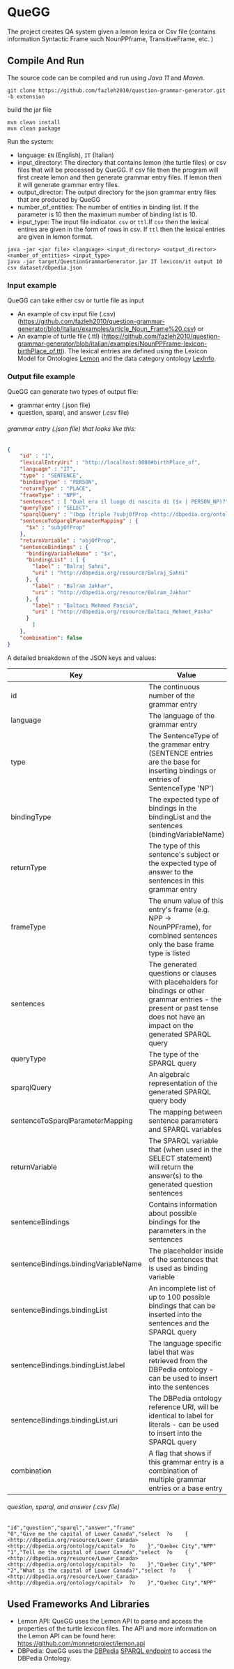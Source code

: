 # QueGG
The project creates QA system given a lemon lexica or Csv file (contains information Syntactic Frame such NounPPframe, TransitiveFrame, etc. )

## Compile And Run
<p>The source code can be compiled and run using <em>Java 11</em> and <em>Maven</em>.</p>

```shell script
git clone https://github.com/fazleh2010/question-grammar-generator.git -b extension
```
build the jar file
```shell script
mvn clean install
mvn clean package
```
Run the system:
- language: `EN` (English), `IT` (Italian)
- input_directory: The directory that contains lemon (the turtle files) or csv files  that will be processed by QueGG. If csv file then the program will first create lemon and then generate grammar entry files. If lemon then it will generate grammar entry files. 
- output_director: The output directory for the json grammar entry files that are produced by QueGG
- number_of_entities: The number of entities in binding list. If the parameter is 10 then the maximum number of binding list is 10.
- input_type:  The input file indicator. `csv` or  `ttl`.If `csv` then the lexical entires are given in the form of rows in csv. If  `ttl` then the lexical entries are given in lemon format.                                         
````shell script
java -jar <jar file> <language> <input_directory> <output_director> <number_of_entities> <input_type>
java -jar target/QuestionGrammarGenerator.jar IT lexicon/it output 10 csv dataset/dbpedia.json                                                                 
````  

### Input example
QueGG can take either csv or turtle file as input 
- An example of csv input file (.csv)  (https://github.com/fazleh2010/question-grammar-generator/blob/italian/examples/article_Noun_Frame%20.csv) or
- An example of turtle file (.ttl) (https://github.com/fazleh2010/question-grammar-generator/blob/italian/examples/NounPPFrame-lexicon-birthPlace_of.ttl). The lexical entries are defined using the Lexicon Model for Ontologies [Lemon](https://lemon-model.net/) and the data category ontology [LexInfo](https://lexinfo.net/).


### Output file example
QueGG can generate two types of output file:
- grammar entry (.json file)
- question, sparql, and answer (.csv file)

######  grammar entry (.json file) that looks like this:

```json
{
    "id" : "1",
    "lexicalEntryUri" : "http://localhost:8080#birthPlace_of",
    "language" : "IT",
    "type" : "SENTENCE",
    "bindingType" : "PERSON",
    "returnType" : "PLACE",
    "frameType" : "NPP",
    "sentences" : [ "Qual era il luogo di nascita di ($x | PERSON_NP)?", "Qual è il luogo di nascita di ($x | PERSON_NP)?" ],
    "queryType" : "SELECT",
    "sparqlQuery" : "(bgp (triple ?subjOfProp <http://dbpedia.org/ontology/birthPlace> ?objOfProp))\n",
    "sentenceToSparqlParameterMapping" : {
      "$x" : "subjOfProp"
    },
    "returnVariable" : "objOfProp",
    "sentenceBindings" : {
      "bindingVariableName" : "$x",
      "bindingList" : [ {
        "label" : "Balraj Sahni",
        "uri" : "http://dbpedia.org/resource/Balraj_Sahni"
      }, {
        "label" : "Balram Jakhar",
        "uri" : "http://dbpedia.org/resource/Balram_Jakhar"
      }, {
        "label" : "Baltacı Mehmed Pascià",
        "uri" : "http://dbpedia.org/resource/Baltacı_Mehmet_Pasha"
      }
        ]
    },
    "combination": false
}
```

A detailed breakdown of the JSON keys and values:

Key | Value
--- | -----
id | The continuous number of the grammar entry
language | The language of the grammar entry
type | The SentenceType of the grammar entry (SENTENCE entries are the base for inserting bindings or entries of SentenceType 'NP')
bindingType | The expected type of bindings in the bindingList and the sentences (bindingVariableName)
returnType | The type of this sentence's subject or the expected type of answer to the sentences in this grammar entry
frameType | The enum value of this entry's frame (e.g. NPP -> NounPPFrame), for combined sentences only the base frame type is listed
sentences | The generated questions or clauses with placeholders for bindings or other grammar entries - the present or past tense does not have an impact on the generated SPARQL query
queryType | The type of the SPARQL query
sparqlQuery | An algebraic representation of the generated SPARQL query body
sentenceToSparqlParameterMapping | The mapping between sentence parameters and SPARQL variables
returnVariable | The SPARQL variable that (when used in the SELECT statement) will return the answer(s) to the generated question sentences
sentenceBindings | Contains information about possible bindings for the parameters in the sentences
sentenceBindings.bindingVariableName | The placeholder inside of the sentences that is used as binding variable
sentenceBindings.bindingList | An incomplete list of up to 100 possible bindings that can be inserted into the sentences and the SPARQL query
sentenceBindings.bindingList.label | The language specific label that was retrieved from the DBPedia ontology - can be used to insert into the sentences
sentenceBindings.bindingList.uri | The DBPedia ontology reference URI, will be identical to label for literals - can be used to insert into the SPARQL query 
combination | A flag that shows if this grammar entry is a combination of multiple grammar entries or a base entry

######  question, sparql, and answer (.csv file)

```csv
"id","question","sparql","answer","frame"
"0","Give me the capital of Lower Canada","select  ?o    {    <http://dbpedia.org/resource/Lower_Canada> <http://dbpedia.org/ontology/capital>  ?o    }","Quebec City","NPP"
"1","Tell me the capital of Lower Canada","select  ?o    {    <http://dbpedia.org/resource/Lower_Canada> <http://dbpedia.org/ontology/capital>  ?o    }","Quebec City","NPP"
"2","What is the capital of Lower Canada?","select  ?o    {    <http://dbpedia.org/resource/Lower_Canada> <http://dbpedia.org/ontology/capital>  ?o    }","Quebec City","NPP"

```


## Used Frameworks And Libraries

- Lemon API: QueGG uses the Lemon API to parse and access the properties of the turtle lexicon files. The API and more information on the Lemon API can be found here: https://github.com/monnetproject/lemon.api
- DBPedia: QueGG uses the [DBPedia](https://wiki.dbpedia.org) [SPARQL endpoint](http://dbpedia.org/sparql) to access the DBPedia Ontology. 
